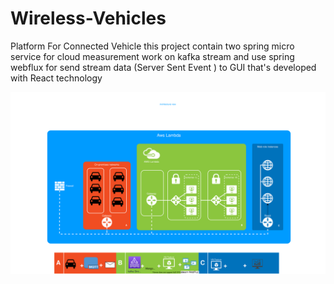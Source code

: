# Wireless-Vehicles
Platform For Connected Vehicle
this project contain two spring micro service for cloud measurement work on kafka stream and 
use spring webflux for send stream data  (Server Sent Event ) to GUI that's developed with React technology


 
![Alt text](Wireless%20car%20architecture.svg)